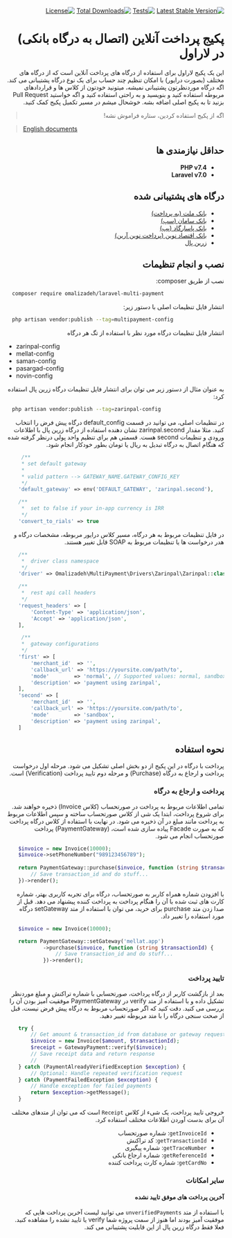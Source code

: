 <div dir="rtl">

[![Latest Stable Version](https://poser.pugx.org/omalizadeh/laravel-multi-payment/v)](//packagist.org/packages/omalizadeh/laravel-multi-payment)
[![Tests](https://github.com/omalizadeh/laravel-multi-payment/actions/workflows/tests.yml/badge.svg)](https://github.com/omalizadeh/laravel-multi-payment/actions/workflows/tests.yml)
[![Total Downloads](https://poser.pugx.org/omalizadeh/laravel-multi-payment/downloads)](//packagist.org/packages/omalizadeh/laravel-multi-payment)
[![License](https://poser.pugx.org/omalizadeh/laravel-multi-payment/license)](//packagist.org/packages/omalizadeh/laravel-multi-payment)

# پکیج پرداخت آنلاین (اتصال به درگاه بانکی) در لاراول

این یک پکیج لاراول برای استفاده از درگاه های پرداخت آنلاین است که از درگاه های مختلف (بصورت درایور) با امکان تنظیم چند
حساب برای یک نوع درگاه پشتیبانی می کند. اگه درگاه موردنظرتون پشتیبانی نمیشه، میتونید خودتون از کلاس ها و قراردادهای مربوطه استفاده کنید و بنویسید و به راحتی استفاده
کنید و اگه خواستید Pull Request بزنید تا به پکیج اصلی اضافه بشه. خوشحال میشم در مسیر تکمیل پکیج کمک کنید.
    
> اگه از پکیج استفاده کردین، ستاره فراموش نشه!

</div>

> [English documents][readme-link-en]

<div dir="rtl">

## حداقل نیازمندی ها

- **PHP v7.4**
- **Laravel v7.0**

## درگاه های پشتیبانی شده

- [بانک ملت (به پرداخت)](https://behpardakht.com)
- [بانک سامان (سپ)](https://sep.ir)
- [بانک پاسارگاد (پپ)](https://pep.co.ir)
- [بانک اقتصاد نوین (پرداخت نوین آرین)](https://pna.co.ir/)
- [زرین پال](https://zarinpal.com)

## نصب و انجام تنظیمات

نصب از طریق composer:

</div>

```bash 
  composer require omalizadeh/laravel-multi-payment
```

<div dir="rtl">
انتشار فایل تنظیمات اصلی با دستور زیر:
</div>

```bash
  php artisan vendor:publish --tag=multipayment-config
```

<div dir="rtl">
انتشار فایل تنظیمات درگاه مورد نظر با استفاده از تگ هر درگاه
</div>

- zarinpal-config
- mellat-config
- saman-config
- pasargad-config
- novin-config

<div dir="rtl">
به عنوان مثال از دستور زیر می توان برای انتشار فایل تنظیمات درگاه زرین پال استفاده کرد:
</div>

```bash
  php artisan vendor:publish --tag=zarinpal-config
```

<div dir="rtl">
در تنظیمات اصلی، می توانید در قسمت default_config درگاه پیش فرض را انتخاب کنید. مثلا مقدار zarinpal.second نشان دهنده استفاده از درگاه زرین پال با اطلاعات ورودی و تنظیمات second هست. قسمتی هم برای تنظیم واحد پولی درنظر گرفته شده که هنگام اتصال به درگاه تبدیل به ریال یا تومان بطور خودکار انجام شود.
</div>

```php
     /**
     * set default gateway
     * 
     * valid pattern --> GATEWAY_NAME.GATEWAY_CONFIG_KEY 
     */
    'default_gateway' => env('DEFAULT_GATEWAY', 'zarinpal.second'),

    /**
     *  set to false if your in-app currency is IRR
     */
    'convert_to_rials' => true
```

<div dir="rtl">
در فایل تنظیمات مربوط به هر درگاه، مسیر کلاس درایور مربوطه، مشخصات درگاه و هدر درخواست ها یا تنظیمات مربوط به SOAP قابل تغییر هستند.
</div>

```php
    /**
     *  driver class namespace
     */
    'driver' => Omalizadeh\MultiPayment\Drivers\Zarinpal\Zarinpal::class,

    /**
     *  rest api call headers
     */
    'request_headers' => [
        'Content-Type' => 'application/json',
        'Accept' => 'application/json',
    ],

     /**
     *  gateway configurations
     */
    'first' => [
        'merchant_id'  => '',
        'callback_url' => 'https://yoursite.com/path/to',
        'mode'        => 'normal', // Supported values: normal, sandbox, zaringate
        'description' => 'payment using zarinpal',
    ],
    'second' => [
        'merchant_id'  => '',
        'callback_url' => 'https://yoursite.com/path/to',
        'mode'        => 'sandbox',
        'description' => 'payment using zarinpal',
    ]
```

<div dir="rtl">

## نحوه استفاده

پرداخت با درگاه در این پکیج از دو بخش اصلی تشکیل می شود. مرحله اول درخواست پرداخت و ارجاع به درگاه (Purchase) و مرحله دوم تایید پرداخت (Verification) است.

### پرداخت و ارجاع به درگاه

تمامی اطلاعات مربوط به پرداخت در صورتحساب (کلاس Invoice) ذخیره خواهند شد. برای شروع پرداخت، ابتدا یک شی از کلاس صورتحساب
ساخته و سپس اطلاعات مربوط به پرداخت مانند مبلغ در آن ذخیره می شود. در نهایت با استفاده از کلاس درگاه پرداخت که به صورت Facade پیاده سازی شده است، (PaymentGateway) پرداخت صورتحساب انجام می شود.

</div>

```php
    $invoice = new Invoice(10000);
    $invoice->setPhoneNumber("989123456789");
    
    return PaymentGateway::purchase($invoice, function (string $transactionId) {
        // Save transaction_id and do stuff...
    })->render();
```

<div dir="rtl">

با افزودن شماره همراه کاربر به صورتحساب، درگاه برای تجربه کاربری بهتر، شماره کارت های ثبت شده با آن را هنگام پرداخت به پرداخت کننده پیشنهاد می دهد. قبل از صدا زدن متد purchase برای خرید، می توان با استفاده از متد setGateway درگاه مورد استفاده را تغییر داد.

</div>

```php
    $invoice = new Invoice(10000);

    return PaymentGateway::setGateway('mellat.app')
            ->purchase($invoice, function (string $transactionId) {
                // Save transaction_id and do stuff...
            })->render();
```

<div dir="rtl">

### تایید پرداخت

بعد از بازگشت کاربر از درگاه پرداخت، صورتحسابی با شماره تراکنش و مبلغ موردنظر تشکیل داده و با استفاده از متد verify در PaymentGateway
موفقیت آمیز بودن آن را بررسی می کنید. دقت کنید که اگر صورتحساب مربوط به درگاه پیش فرض نیست، قبل از صحت سنجی درگاه را با متد مربوطه تغییر دهید.

</div>

```php
    try {
        // Get amount & transaction_id from database or gateway request
        $invoice = new Invoice($amount, $transactionId);
        $receipt = GatewayPayment::verify($invoice);
        // Save receipt data and return response
        //
    } catch (PaymentAlreadyVerifiedException $exception) {
        // Optional: Handle repeated verification request
    } catch (PaymentFailedException $exception) {
        // Handle exception for failed payments
        return $exception->getMessage();
    }
```

<div dir="rtl">

خروجی تایید پرداخت، یک شیء از کلاس `Receipt` است که می توان از متدهای مختلف آن برای بدست آوردن اطلاعات مختلف استفاده
کرد.

- `getInvoiceId`: شماره صورتحساب
- `getTransactionId`: کد تراکنش
- `getTraceNumber`: شماره پیگیری
- `getReferenceId`: شماره ارجاع بانکی
- `getCardNo`: شماره کارت پرداخت کننده

### سایر امکانات

#### آخرین پرداخت های موفق تایید نشده

با استفاده از متد `unverifiedPayments` می توانید لیست آخرین پرداخت هایی که موفقیت آمیز بودند اما هنوز از سمت پروژه شما verify یا تایید نشده را مشاهده کنید. فعلا فقط درگاه زرین پال از این قابلیت پشتیبانی می کند.

</div>

[readme-link-fa]: README.md

[readme-link-en]: README-EN.md
